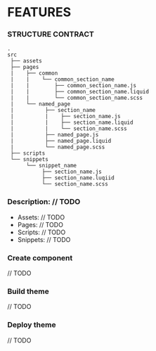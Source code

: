 # FEATURES


### STRUCTURE CONTRACT
```
.
src
 ├── assets
 ├── pages
 |    ├── common
 |    |    └── common_section_name
 |    |        ├── common_section_name.js
 |    |        ├── common_section_name.liquid
 |    |        └── common_section_name.scss
 |    └── named_page
 |          ├── section_name
 |          |    ├── section_name.js
 |          |    ├── section_name.liquid
 |          |    └── section_name.scss
 |          ├── named_page.js
 |          ├── named_page.liquid
 |          └── named_page.scss
 ├── scripts
 └── snippets
      └── snippet_name
           ├── section_name.js
           ├── section_name.luqiid
           └── section_name.scss
```

### Description: // TODO
- Assets: // TODO
- Pages: // TODO
- Scripts: // TODO
- Snippets: // TODO



### Create component
// TODO


### Build theme
// TODO


### Deploy theme
// TODO

